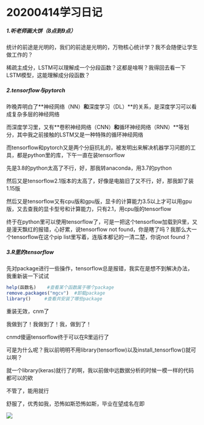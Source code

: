 # 20200414学习日记

##### 1.听老师画大饼（8点到9点）

统计的前途是光明的，我们的前途是光明的，万物核心统计学？我不会随便让学生做工作的？

稀疏主成分，LSTM可以理解成一个分段函数？这都是啥啊？我得回去看一下LSTM模型，这能理解成分段函数？

##### 2.tensorflow与pytorch

昨晚弄明白了**神经网络（NN）**和**深度学习（DL）**的关系，是深度学习可以看成复杂多层的神经网络

而深度学习里，又有**卷积神经网络（CNN）**和**循环神经网络（RNN）**等划分，其中我之前接触的LSTM又是一种特殊的循环神经网络

而tensorflow和pytorch又是两个分庭抗礼的，被发明出来解决机器学习问题的工具，都是python里的库，下午一直在装tensorflow

先是3.8的python太高了不行，好，那我转anaconda，用3.7的python

然后又是tensorflow2.1版本的太高了，好像是电脑旧了又不行，好，那我卸了装1.15版

然后又是tensorflow又有cpu版和gpu版，显卡的计算能力3.5以上才可以用gpu版，又去查我的显卡型号和计算能力，只有2.1，用cpu版的tensorflow

终于在python里可以使用tensorflow了，可是一把这个tensorflow加载到R里，又是漫天飘红的报错，心好累，说tensorflow not found，你是瞎了吗？我那么大一个tensorflow在这个pip list里写着，连版本都记的一清二楚，你说not found？

##### 3.R里的tensorflow

先对package进行一些操作，tensorflow总是报错，我实在是想不到解决办法，我重新装一下试试

```R
help(函数名)    #查看某个函数属于哪个package
remove.packages("mgcv")  #卸载package
library()     #查看共安装了哪些package
```

重装无效，cnm了

我做到了！我做到了！我，做到了！

cnmd傻逼tensorflow终于可以在R里运行了

可是为什么呢？我以前明明不用library(tensorflow)以及install_tensorflow()就可以啊？

就一个library(keras)就行了的啊，我以前做中远数据分析的时候一模一样的代码都可以的欸

不管了，能用就行

舒服了，优秀如我，恐怖如斯恐怖如斯，毕业在望成名在即

![](F:\github-md\R语言学习日记\lstm_test.png)

